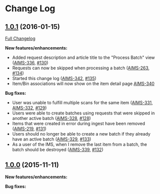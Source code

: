 # Change Log

## [1.0.1](https://github.com/ndlib/annex-ims/tree/v1.0.1) (2016-01-15)
[Full Changelog](https://github.com/ndlib/annex-ims/compare/v1.0.0...v1.1.0)

**New features/enhancements:**
- Added request description and article title to the "Process Batch" view ([AIMS-336](https://jira.library.nd.edu/browse/AIMS-336), [#130](https://github.com/ndlib/annex-ims/pull/130))
- Requests can now be skipped when processing a batch ([AIMS-263](https://jira.library.nd.edu/browse/AIMS-263), [#134](https://github.com/ndlib/annex-ims/pull/134))
- Started this change log ([AIMS-342](https://jira.library.nd.edu/browse/AIMS-342), [#135](https://github.com/ndlib/annex-ims/pull/135))
- Item/Bin associations will now show on the item detail page [AIMS-340](https://jira.library.nd.edu/browse/AIMS-340)

**Bug fixes:**
- User was unable to fulfill multiple scans for the same item ([AIMS-331](https://jira.library.nd.edu/browse/AIMS-331), [AIMS-332](https://jira.library.nd.edu/browse/AIMS-332), [#129](https://github.com/ndlib/annex-ims/pull/129))
- Users were able to create batches using requests that were skipped in another active batch ([AIMS-328](https://jira.library.nd.edu/browse/AIMS-328), [#128](https://github.com/ndlib/annex-ims/pull/128))
- Items that were created in error during ingest have been removed ([AIMS-219](https://jira.library.nd.edu/browse/AIMS-219), [#131](https://github.com/ndlib/annex-ims/pull/131))
- Users should no longer be able to create a new batch if they already have an active batch ([AIMS-329](https://jira.library.nd.edu/browse/AIMS-329), [#133](https://github.com/ndlib/annex-ims/pull/133))
- As a user of the IMS, when I remove the last item from a batch, the batch should be destroyed ([AIMS-339](https://jira.library.nd.edu/browse/AIMS-339), [#132](https://github.com/ndlib/annex-ims/pull/132))

## [1.0.0](https://github.com/ndlib/annex-ims/tree/v1.0.0) (2015-11-11)

**New features/enhancements:**

**Bug fixes:**

